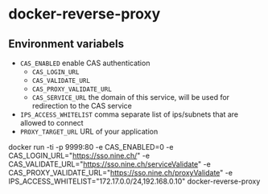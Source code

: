 # docker-reverse-proxy

## Environment variabels

- `CAS_ENABLED` enable CAS authentication
  - `CAS_LOGIN_URL`
  - `CAS_VALIDATE_URL`
  - `CAS_PROXY_VALIDATE_URL`
  - `CAS_SERVICE_URL` the domain of this service, will be used for redirection to the CAS service
- `IPS_ACCESS_WHITELIST` comma separate list of ips/subnets that are allowed to connect
- `PROXY_TARGET_URL` URL of your application


docker run -ti -p 9999:80 -e CAS_ENABLED=0 -e CAS_LOGIN_URL="https://sso.nine.ch/" -e CAS_VALIDATE_URL="https://sso.nine.ch/serviceValidate" -e CAS_PROXY_VALIDATE_URL="https://sso.nine.ch/proxyValidate" -e IPS_ACCESS_WHITELIST="172.17.0.0/24,192.168.0.10" docker-reverse-proxy
